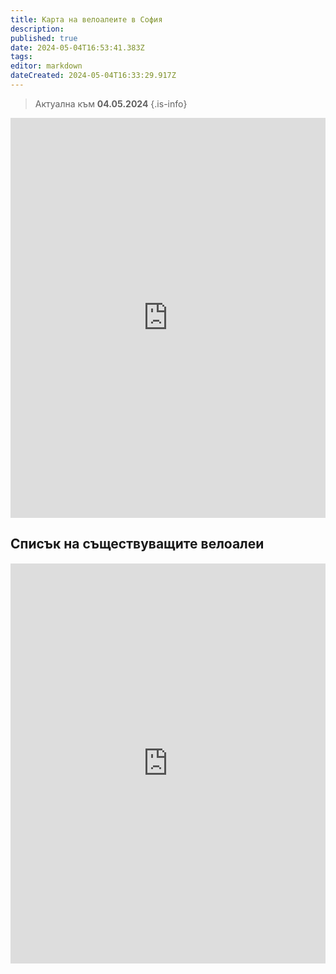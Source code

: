 ```yaml
---
title: Карта на велоалеите в София
description: 
published: true
date: 2024-05-04T16:53:41.383Z
tags: 
editor: markdown
dateCreated: 2024-05-04T16:33:29.917Z
---
```


> Актуална към **04.05.2024**
{.is-info}


<iframe loading="lazy" src="https://www.google.com/maps/d/embed?mid=1Y9a48wogD_Pu7oRax3QE1xkEwutus3A&ehbc=2E312F" width="100%" height="640" frameborder="0" marginwidth="0" marginheight="0" scrolling="no"></iframe>

## Списък на съществуващите велоалеи
            
**Очаквайте скоро…**



<iframe style="position:relative; top:-30px; border:none;" loading="lazy" src="https://www.sofenhagen.com/" width="100%" height="640" frameborder="0" marginwidth="0" marginheight="0" scrolling="no"></iframe>


